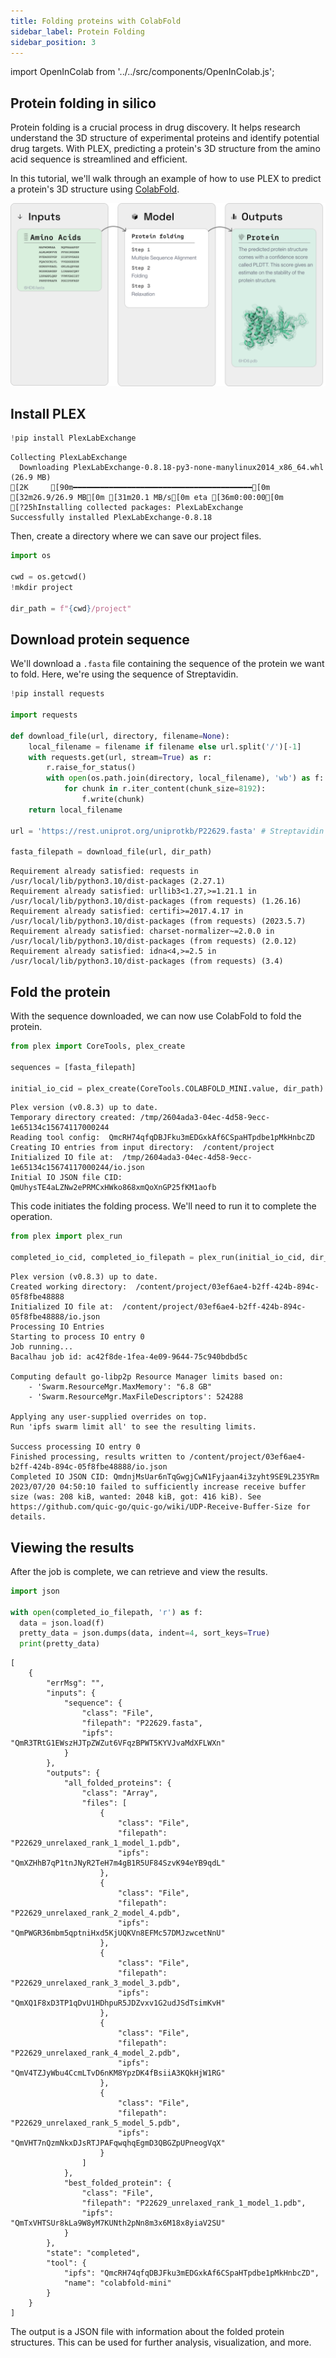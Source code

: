 ```yaml
---
title: Folding proteins with ColabFold
sidebar_label: Protein Folding
sidebar_position: 3
---
```


import OpenInColab from '../../src/components/OpenInColab.js';

<OpenInColab link="https://colab.research.google.com/drive/1AfnJ50Ei4_9KXdKgexwdmEiwwDDXsfWJ?usp=sharing"></OpenInColab>

## Protein folding in silico

Protein folding is a crucial process in drug discovery. It helps research understand the 3D structure of experimental proteins and identify potential drug targets. With PLEX, predicting a protein's 3D structure from the amino acid sequence is streamlined and efficient.

In this tutorial, we'll walk through an example of how to use PLEX to predict a protein's 3D structure using [ColabFold](https://www.nature.com/articles/s41592-022-01488-1).

![img](../../static/img/protein-folding-graphic.png)

## Install PLEX


```python
!pip install PlexLabExchange
```

    Collecting PlexLabExchange
      Downloading PlexLabExchange-0.8.18-py3-none-manylinux2014_x86_64.whl (26.9 MB)
    [2K     [90m━━━━━━━━━━━━━━━━━━━━━━━━━━━━━━━━━━━━━━━━[0m [32m26.9/26.9 MB[0m [31m20.1 MB/s[0m eta [36m0:00:00[0m
    [?25hInstalling collected packages: PlexLabExchange
    Successfully installed PlexLabExchange-0.8.18


Then, create a directory where we can save our project files.

```python
import os

cwd = os.getcwd()
!mkdir project

dir_path = f"{cwd}/project"
```

## Download protein sequence

We'll download a `.fasta` file containing the sequence of the protein we want to fold. Here, we're using the sequence of Streptavidin.


```python
!pip install requests

import requests

def download_file(url, directory, filename=None):
    local_filename = filename if filename else url.split('/')[-1]
    with requests.get(url, stream=True) as r:
        r.raise_for_status()
        with open(os.path.join(directory, local_filename), 'wb') as f:
            for chunk in r.iter_content(chunk_size=8192):
                f.write(chunk)
    return local_filename

url = 'https://rest.uniprot.org/uniprotkb/P22629.fasta' # Streptavidin

fasta_filepath = download_file(url, dir_path)
```

    Requirement already satisfied: requests in /usr/local/lib/python3.10/dist-packages (2.27.1)
    Requirement already satisfied: urllib3<1.27,>=1.21.1 in /usr/local/lib/python3.10/dist-packages (from requests) (1.26.16)
    Requirement already satisfied: certifi>=2017.4.17 in /usr/local/lib/python3.10/dist-packages (from requests) (2023.5.7)
    Requirement already satisfied: charset-normalizer~=2.0.0 in /usr/local/lib/python3.10/dist-packages (from requests) (2.0.12)
    Requirement already satisfied: idna<4,>=2.5 in /usr/local/lib/python3.10/dist-packages (from requests) (3.4)


## Fold the protein

With the sequence downloaded, we can now use ColabFold to fold the protein.

```python
from plex import CoreTools, plex_create

sequences = [fasta_filepath]

initial_io_cid = plex_create(CoreTools.COLABFOLD_MINI.value, dir_path)
```

    Plex version (v0.8.3) up to date.
    Temporary directory created: /tmp/2604ada3-04ec-4d58-9ecc-1e65134c15674117000244
    Reading tool config:  QmcRH74qfqDBJFku3mEDGxkAf6CSpaHTpdbe1pMkHnbcZD
    Creating IO entries from input directory:  /content/project
    Initialized IO file at:  /tmp/2604ada3-04ec-4d58-9ecc-1e65134c15674117000244/io.json
    Initial IO JSON file CID:  QmUhysTE4aLZNw2ePRMCxHWko868xmQoXnGP25fKM1aofb

This code initiates the folding process. We'll need to run it to complete the operation.

```python
from plex import plex_run

completed_io_cid, completed_io_filepath = plex_run(initial_io_cid, dir_path)
```

    Plex version (v0.8.3) up to date.
    Created working directory:  /content/project/03ef6ae4-b2ff-424b-894c-05f8fbe48888
    Initialized IO file at:  /content/project/03ef6ae4-b2ff-424b-894c-05f8fbe48888/io.json
    Processing IO Entries
    Starting to process IO entry 0 
    Job running...
    Bacalhau job id: ac42f8de-1fea-4e09-9644-75c940bdbd5c 
    
    Computing default go-libp2p Resource Manager limits based on:
        - 'Swarm.ResourceMgr.MaxMemory': "6.8 GB"
        - 'Swarm.ResourceMgr.MaxFileDescriptors': 524288
    
    Applying any user-supplied overrides on top.
    Run 'ipfs swarm limit all' to see the resulting limits.
    
    Success processing IO entry 0 
    Finished processing, results written to /content/project/03ef6ae4-b2ff-424b-894c-05f8fbe48888/io.json
    Completed IO JSON CID: QmdnjMsUar6nTqGwgjCwN1Fyjaan4i3zyht9SE9L235YRm
    2023/07/20 04:50:10 failed to sufficiently increase receive buffer size (was: 208 kiB, wanted: 2048 kiB, got: 416 kiB). See https://github.com/quic-go/quic-go/wiki/UDP-Receive-Buffer-Size for details.

## Viewing the results

After the job is complete, we can retrieve and view the results.


```python
import json

with open(completed_io_filepath, 'r') as f:
  data = json.load(f)
  pretty_data = json.dumps(data, indent=4, sort_keys=True)
  print(pretty_data)
```

    [
        {
            "errMsg": "",
            "inputs": {
                "sequence": {
                    "class": "File",
                    "filepath": "P22629.fasta",
                    "ipfs": "QmR3TRtG1EWszHJTpZWZut6VFqzBPWT5KYVJvaMdXFLWXn"
                }
            },
            "outputs": {
                "all_folded_proteins": {
                    "class": "Array",
                    "files": [
                        {
                            "class": "File",
                            "filepath": "P22629_unrelaxed_rank_1_model_1.pdb",
                            "ipfs": "QmXZHhB7qP1tnJNyR2TeH7m4gB1R5UF84SzvK94eYB9qdL"
                        },
                        {
                            "class": "File",
                            "filepath": "P22629_unrelaxed_rank_2_model_4.pdb",
                            "ipfs": "QmPWGR36mbm5qptniHxd5KjUQKVn8EFMc57DMJzwcetNnU"
                        },
                        {
                            "class": "File",
                            "filepath": "P22629_unrelaxed_rank_3_model_3.pdb",
                            "ipfs": "QmXQ1F8xD3TP1qDvU1HDhpuR5JDZvxv1G2udJSdTsimKvH"
                        },
                        {
                            "class": "File",
                            "filepath": "P22629_unrelaxed_rank_4_model_2.pdb",
                            "ipfs": "QmV4TZJyWbu4CcmLTvD6nKM8YpzDK4fBsiiA3KQkHjW1RG"
                        },
                        {
                            "class": "File",
                            "filepath": "P22629_unrelaxed_rank_5_model_5.pdb",
                            "ipfs": "QmVHT7nQzmNkxDJsRTJPAFqwqhqEgmD3QBGZpUPneogVqX"
                        }
                    ]
                },
                "best_folded_protein": {
                    "class": "File",
                    "filepath": "P22629_unrelaxed_rank_1_model_1.pdb",
                    "ipfs": "QmTxVHTSUr8kLa9W8yM7KUNth2pNn8m3x6M18x8yiaV2SU"
                }
            },
            "state": "completed",
            "tool": {
                "ipfs": "QmcRH74qfqDBJFku3mEDGxkAf6CSpaHTpdbe1pMkHnbcZD",
                "name": "colabfold-mini"
            }
        }
    ]

The output is a JSON file with information about the folded protein structures. This can be used for further analysis, visualization, and more.

<OpenInColab link="https://colab.research.google.com/drive/1AfnJ50Ei4_9KXdKgexwdmEiwwDDXsfWJ?usp=sharing"></OpenInColab>
